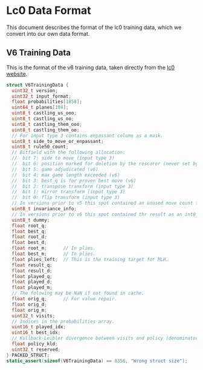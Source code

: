 # Lc0 Data Format

This document describes the format of the lc0 training data, which we convert into our own data format.

## V6 Training Data

This is the format of the v6 training data, taken directly from the [lc0 website](https://lczero.org/dev/wiki/training-data-format-versions/).

```cpp
struct V6TrainingData {
  uint32_t version;
  uint32_t input_format;
  float probabilities[1858];
  uint64_t planes[104];
  uint8_t castling_us_ooo;
  uint8_t castling_us_oo;
  uint8_t castling_them_ooo;
  uint8_t castling_them_oo;
  // For input type 3 contains enpassant column as a mask.
  uint8_t side_to_move_or_enpassant;
  uint8_t rule50_count;
  // Bitfield with the following allocation:
  //  bit 7: side to move (input type 3)
  //  bit 6: position marked for deletion by the rescorer (never set by lc0)
  //  bit 5: game adjudicated (v6)
  //  bit 4: max game length exceeded (v6)
  //  bit 3: best_q is for proven best move (v6)
  //  bit 2: transpose transform (input type 3)
  //  bit 1: mirror transform (input type 3)
  //  bit 0: flip transform (input type 3)
  // In versions prior to v5 this spot contained an unused move count field.
  uint8_t invariance_info;
  // In versions prior to v6 this spot contained thr result as an int8_t.
  uint8_t dummy;
  float root_q;
  float best_q;
  float root_d;
  float best_d;
  float root_m;      // In plies.
  float best_m;      // In plies.
  float plies_left;  // This is the training target for MLH.
  float result_q;
  float result_d;
  float played_q;
  float played_d;
  float played_m;
  // The folowing may be NaN if not found in cache.
  float orig_q;      // For value repair.
  float orig_d;
  float orig_m;
  uint32_t visits;
  // Indices in the probabilities array.
  uint16_t played_idx;
  uint16_t best_idx;
  // Kullback-Leibler divergence between visits and policy (denominator)
  float policy_kld;
  uint32_t reserved;
} PACKED_STRUCT;
static_assert(sizeof(V6TrainingData) == 8356, "Wrong struct size");
```
